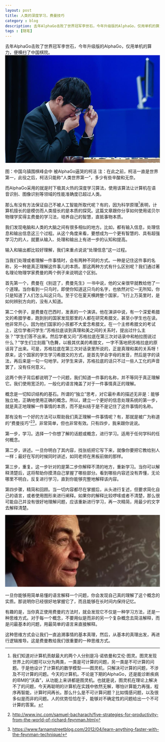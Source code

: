 ```yaml
---
layout: post
title: 人类的深度学习，费曼技巧
category : blog
description: 去年AlphaGo击败了世界冠军李世石，今年升级版的AlphaGo，仅用单机的算力，便横扫了中国棋院。而AlphaGo采用的就是时下极其火热的深度学习算法，使用该算法让计算机在语音识别、图像识别等领域的性能准确度已超过人类。那么有没有方法保证自己不被人工智能所取代呢？有的，因为科学原理表明，计算机擅长的是模仿而人类擅长的是本质的探究。这篇文章跟你分享如何使用诺贝尔物理学奖得主费曼的学习法，培养自己的智慧，直抵事物本质。
tags : [随笔]
---
```


去年AlphaGo击败了世界冠军李世石，今年升级版的AlphaGo，仅用单机的算力，便横扫了中国棋院。
![W020170528327822051126](/assets/images/post/W020170528327822051126.jpg)

图：中国乌镇围棋峰会中 被AlphaGo逼哭的柯洁
注：在此之前，柯洁一直是世界第一，此役之后，柯洁只能称“人类世界第一”，多少有些辛酸和无奈。

而AlphaGo采用的就是时下极其火热的深度学习算法，使用该算法让计算机在语音识别、图像识别等领域的性能准确度已超过人类。

那么有没有方法保证自己不被人工智能所取代呢？有的，因为科学原理[^1]表明，计算机擅长的是模仿而人类擅长的是本质的探究。这篇文章跟你分享如何使用诺贝尔物理学奖得主费曼的学习法，培养自己的智慧，直抵事物本质。
 
我们发现电脑和人类的大脑之间有很多相似的地方。比如，都有输入信息，处理信息和输出信息这三个过程。从这个角度来看，要想成为一个更有智慧的、具有超强学习力的人，就要从输入、处理和输出上有进一步的认知和提高。

输入和输出都比较好理解，我们来重点说说“处理信息”这一过程。

当我们处理或者理解一件事情时，会有两种不同的方式。一种是记住这件事的名称，另一种是真正理解这件事儿的本质。那这两种方式有什么区别呢？我们通过著名理论物理学家费曼的两个例子来说明这个区别。

首先第一个，费曼在《别逗了，费曼先生》一书中说，他的父亲很早就教给他了一个道理。当你看到一只鸟时，即使你知道这只鸟的名字，也依然对它一无所知，你只是知道了人们怎么叫这只鸟。至于它在夏天横跨整个国家，飞行上万英里时，是如何辨别方向的，没有人知道。

第二个例子，是费曼在巴西时，发表的一个演讲。他在演讲中说，有一个深爱希腊文的希腊学者，跑到别的国家发现那里的人都在研究希腊文，甚至小学生也在读。他非常开心，因为他们国家的小孩都不大爱念希腊文。在一个主修希腊文的考试上，这位学者问学生:“苏格拉底谈到真理和美之间的关系时，提出过什么主张？”学生们答不出来。然后学者又问:“苏格拉底在第三次对话录中和柏拉图说过什么？”学生们立刻眉飞色舞，以极其优美的希腊文，一字不落地把苏格拉底的原话背了出来。可是，苏格拉底在第三次对话录里所说的，正是真理和美的关系呀！原来，这个国家的学生学习希腊文的方式，是首先学会字母的发音，然后是字的读法，再后来是一句一句地学。对学生来讲，苏格拉底的话只不过一些人工化的声音罢了，没有任何意义。

这两个例子背后都说明了一个问题，我们知道一件事的名称，并不等同于真正理解它。我们使用宽泛的，一般化的语言掩盖了对于一件事情真正的理解。

概念是一切知识结构的基石。所谓的“独立”思考，对它最朴素的描述无非是：能够独立地，正确地使用正确的概念。所以，建立一个更好的信息处理系统的第一步，就是真正地理解一件事情的本质，而不是纠结于是不是记住了这件事情的名称。

那有没有一个好的方法可以帮助我们真正理解一件事情呢？有，那就是被广为称道的“费曼技巧”[^2][^3]，非常简单，但也非常有效。只有四步，我来跟你说说。

第一步，学习。选择一个你想了解的话题或概念，进行学习。适用于任何学科的任何概念。

第二步，讲述。一旦你明白了其内容，找张纸把它写下来，就像你要把它教给别人一样；最好在写的时候同时讲述，如同老师在黑板前做的那样。

第三步，重复。这一步针对的是第二步你解释不清的地方，重新学习。当你可以解释清楚后，这将帮助你摸清自己掌握了哪些部分。看到哪些内容还没有弄懂，无论哪里不明白，反复进行学习，直到你能够完整地解释该内容。

第四步骤，精简和回顾。当一切内容都尽在掌握后，从头进行复述，但要求简化自己的语言，或者使用图形来进行阐释。如果你的解释比较啰嗦或者不清楚，那么很可能自己并没有很好地理解问题，应该重新进行学习，再一次精简，用最少的文字去解释清楚。

![](/assets/images/post/15037158721186.jpg)

一旦你能够用简单易懂的语言解释一个问题，你会发现自己真的理解了这个概念的实质。那说明你已经很好地掌握它了，而且能够在长时间内保持记忆。

有趣的是，当你真正使用费曼的方法时，就会发现它不仅是一种学习方法，还是一种思维方式。对于每一个概念，不要用似是而非的另一个复杂概念去简洁解释，而是问最基本的问题，用最简单的语言来直接解释。

这种思维方式会让我们一直追溯事情的基本真理，然后，从基本的真理出发，再进行逻辑推导。这是费曼教给我们很重要的一种思维方式。


[^1]: 我们知道对计算机贡献最大的两个人分别是冯·诺依曼和艾伦·图灵。图灵发现世界上的问题可以分为两类，一类是可计算的问题，另一类是不可计算的问题。于是他设计了计算机的数学模型——图灵机，只解决可计算的问题，不涉及不可计算的问题。今天的计算机，不论是下期的AlphaGo，还是能诊断疾病的IBM的“沃森”，从功能上来讲都是图灵机。也就是说，图灵机在理论上解决不了的问题，今天再聪明的计算机在实践中依然无解，哪怕计算能力再强，程序再智能，计算时间再长。那么什么是不可计算问题？比如情感问题，以及很多似是而非的问题。人的优势恰恰在于，能够对不确定性的问题给出一个不可计算的答案。
[^2]: http://www.inc.com/samuel-bacharach/five-strategies-for-productivity-from-the-world-of-richard-feynman.html
[^3]: https://www.farnamstreetblog.com/2012/04/learn-anything-faster-with-the-feynman-technique/






